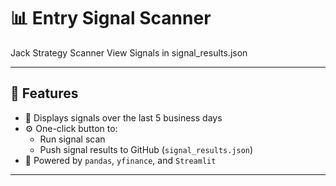 # 📊 Entry Signal Scanner

Jack Strategy Scanner
View Signals in signal_results.json

---

## 🚀 Features

- 📅 Displays signals over the last 5 business days
- ⚙️ One-click button to:
  - Run signal scan
  - Push signal results to GitHub (`signal_results.json`)
- 🐼 Powered by `pandas`, `yfinance`, and `Streamlit`

---


